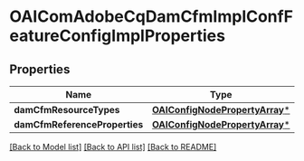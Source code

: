 # OAIComAdobeCqDamCfmImplConfFeatureConfigImplProperties

## Properties
Name | Type | Description | Notes
------------ | ------------- | ------------- | -------------
**damCfmResourceTypes** | [**OAIConfigNodePropertyArray***](OAIConfigNodePropertyArray.md) |  | [optional] 
**damCfmReferenceProperties** | [**OAIConfigNodePropertyArray***](OAIConfigNodePropertyArray.md) |  | [optional] 

[[Back to Model list]](../README.md#documentation-for-models) [[Back to API list]](../README.md#documentation-for-api-endpoints) [[Back to README]](../README.md)


